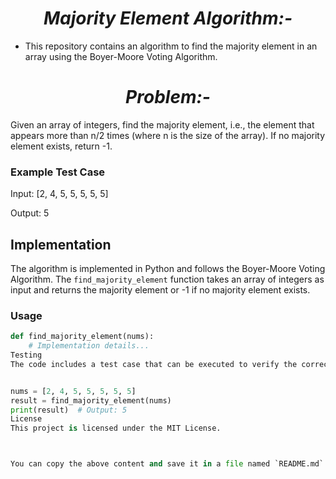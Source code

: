 <h1 align="center" font-family="sans serif"><i> Majority Element Algorithm:- </i></h1>

- This repository contains an algorithm to find the majority element in an array using the Boyer-Moore Voting Algorithm.

<h1 align="center" font-family="sans serif"><i>  Problem:- </i></h1>

Given an array of integers, find the majority element, i.e., the element that appears more than n/2 times (where n is the size of the array). If no majority element exists, return -1.

### Example Test Case

Input: [2, 4, 5, 5, 5, 5, 5]

Output: 5

## Implementation

The algorithm is implemented in Python and follows the Boyer-Moore Voting Algorithm. The `find_majority_element` function takes an array of integers as input and returns the majority element or -1 if no majority element exists.

### Usage

```python
def find_majority_element(nums):
    # Implementation details...
Testing
The code includes a test case that can be executed to verify the correctness of the implementation.


nums = [2, 4, 5, 5, 5, 5, 5]
result = find_majority_element(nums)
print(result)  # Output: 5
License
This project is licensed under the MIT License.



You can copy the above content and save it in a file named `README.md`. Then, fol
